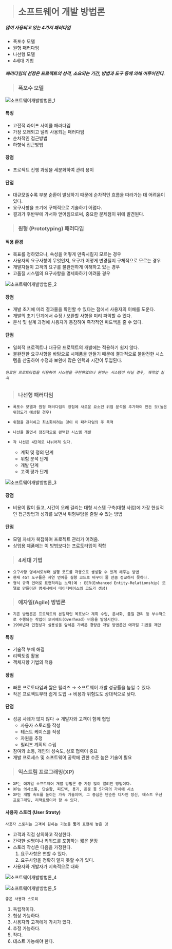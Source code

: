 > # **소프트웨어 개발 방법론**

##### 많이 사용되고 있는 4가지 패러다임

- 폭포수 모델
- 원형 패러다임
- 나선형 모델
- 4세대 기법

##### 패러다임의 선정은 프로젝트의 성격, 소요되는 기간, 방법과 도구 등에 의해 이루어진다.



> ### 폭포수 모델

![소프트웨어개발방법론_1](https://user-images.githubusercontent.com/31823098/112458644-5711cc00-8da0-11eb-9472-140370f0d4e5.PNG)

#### 특징

- 고전적 라이프 사이클 패러다임
- 가장 오래되고 널리 사용되는 패러다임
- 순차적인 접근방법
- 하향식 접근방법

#### 장점

- 프로젝트 진행 과정을 세분화하여 관리 용이

#### 단점

- 대규모일수록 부분 순환이 발생하기 때문에 순차적인 흐름을 따라가는 데 어려움이 있다.
- 요구사항을 초기에 구체적으로 기술하기 어렵다.
- 결과가 후반부에 가서야 얻어짐으로써, 중요한 문제점이 뒤에 발견된다.



> ### 원형 (Prototyping) 패러다임

#### 적용 환경

- 목표를 정하였으나, 속성을 어떻게 만족시킬지 모르는 경우
- 사용자의 요구사항이 무엇인지, 요구가 어떻게 변경될지 구체적으로 모르는 경우
- 개발자들이 고객의 요구를 불완전하게 이해하고 있는 경우
- 고품질 시스템의 요구사항을 명세화하기 어려울 경우

![소프트웨어개발방법론_2](https://user-images.githubusercontent.com/31823098/112458646-58db8f80-8da0-11eb-89a3-142851756c41.PNG)

#### 장점

- 개발 초기에 미리 결과물을 확인할 수 있다는 점에서 사용자의 이해를 도운다.
- 개발의 초기 단계에서 수정 / 보완할 사항을 미리 파악할 수 있다.
- 분석 및 설계 과정에 사용자가 동참하여 즉각적인 피드백을 줄 수 있다.

#### 단점

- 일회적 프로젝트나 대규모 프로젝트의 개발에는 적용하기 쉽지 않다.
- 불완전한 요구사항을 바탕으로 시제품을 만들기 때문에 결과적으로 불완전한 시스템을 산출하여 수정과 보완에 많은 인력과 시간이 투입된다.

###### `완료된 프로토타입을 이용하여 시스템을 구현하였으나 원하는 시스템이 아닐 경우, 재작업 실시`



> ### 나선형 패러다임

- `폭포수 모델과 원형 패러다임의 장점에 새로운 요소인 위험 분석을 추가하여 만든 것(높은 위험도가 예상될 경우)`

- `위험을 관리하고 최소화하려는 것이 이 패러다임의 주 목적`

- `나선을 돌면서 점진적으로 완벽한 시스템 개발`

- `각 나선은 4단계로 나뉘어져 있다.`
  - 계획 및 정의 단계
  - 위험 분석 단계
  - 개발 단계
  - 고객 평가 단계

![소프트웨어개발방법론_3](https://user-images.githubusercontent.com/31823098/112458653-5a0cbc80-8da0-11eb-9619-96dcf87002d0.PNG)

#### 장점

- 비용이 많이 들고, 시간이 오래 걸리는 대형 시스템 구축(대형 사업)에 가장 현실적인 접근방법과 성과를 보면서 위험부담을 줄일 수 있는 방법

#### 단점

- 모델 자체가 복잡하여 프로젝트 관리가 어려움.
- 상업용 제품에는 이 방법보다는 프로토타입이 적합



> ### 4세대 기법

- `요구사항 명세서로부터 실행 코드를 자동으로 생성할 수 있게 해주는 방법`
- `현재 4GT 도구들은 자연 언어를 실행 코드로 바꾸어 줄 만큼 정교하지 못하다.`
- `형식 규격 언어로 표현하려는 노력(예 : EER(Enhanced Entity-Relationship) 모델로 만들어진 명세서에서 데이터베이스의 코드가 생성)`



> ### 애자일(Agile) 방법론

- `기존 방법론은 프로젝트의 본질적인 목표보다 계획 수립, 문서화, 품질 관리 등 부수적으로 수행되는 작업이 오버헤드(Overhead) 비용을 발생시킨다.`
- `1990년대 민첩성과 실용성을 앞세운 가벼운 경량급 개발 방법론인 애자일 기법을 제안`



#### 특징

- 기술적 부채 해결
- 리팩토링 활용
- 객체지향 기법의 적용

#### 장점

- 빠른 프로토타입과 짧은 릴리즈 → 소프트웨어 개발 성공률을 높일 수 있다.
- 작은 프로젝트부터 쉽게 도입 → 비용과 위험도도 상대적으로 낮다.

#### 단점

- 성공 사례가 많지 않다 → 개발자와 고객이 함께 협업
  - 사용자 스토리를 작성
  - 테스트 케이스를 작성
  - 자원을 추정
  - 릴리즈 계획의 수립
- 참여와 소통, 개인의 성숙도, 상호 협력이 중요
- 개발 프로세스 및 소프트웨어 공학에 관한 수준 높은 기술이 필요



> ### 익스트림 프로그래밍(XP)

- `XP는 애자일 소프트웨어 개발 방법론 중 가장 많이 알려진 방법이다.`
- `XP는 의사소통, 단순함, 피드백, 용기, 존중 등 5가지의 가치에 시초`
- `XP는 개발 속도를 높이는 가속 기술이며, 그 중심은 단순한 디자인 정신, 테스트 우선 프로그래밍, 리팩토링이라 할 수 있다.`



#### 사용자 스토리 (User Stroty)

`사용자 스토리는 고객이 원하는 기능을 짧게 표현해 놓은 것`

- 고객과 직접 상의하고 작성한다.
- 간략한 설명이나 키워드를 포함하는 짧은 문장
- 스토리 작성은 다음을 가정한다.
  1. 요구사항은 변할 수 있다.
  2. 요구사항을 정확히 알지 못할 수가 있다.
- 사용자와 개발자가 지속적으로 대화

![소프트웨어개발방법론_4](https://user-images.githubusercontent.com/31823098/112458655-5b3de980-8da0-11eb-9290-e1fef617a73a.PNG)

![소프트웨어개발방법론_5](https://user-images.githubusercontent.com/31823098/112458659-5c6f1680-8da0-11eb-91dd-541ed9155f46.PNG)

`좋은 사용자 스토리`

1. 독립적이다.
2. 협상 가능하다.
3. 사용자와 고객에게 가치가 있다.
4. 추정 가능하다.
5. 작다.
6. 테스트 가능해야 한다.



